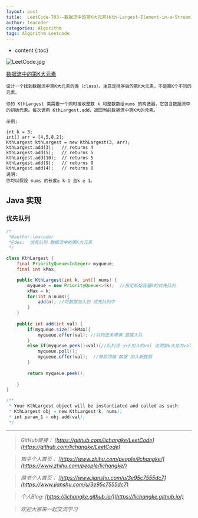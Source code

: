 ```yaml
---
layout: post
title:  LeetCode-703--数据流中的第K大元素(Kth-Largest-Element-in-a-Stream)
author: leacoder
categories: Algorithm 
tags: Algorithm Leetcode
---
```


* content
{:toc}

![LeetCode.jpg](https://upload-images.jianshu.io/upload_images/16846478-6031341eb4151a2e.jpg?imageMogr2/auto-orient/strip%7CimageView2/2/w/1240)


[数据流中的第K大元素](https://leetcode-cn.com/problems/kth-largest-element-in-a-stream)

    设计一个找到数据流中第K大元素的类（class）。注意是排序后的第K大元素，不是第K个不同的元素。

    你的 KthLargest 类需要一个同时接收整数 k 和整数数组nums 的构造器，它包含数据流中的初始元素。每次调用 KthLargest.add，返回当前数据流中第K大的元素。

    示例:

    int k = 3;
    int[] arr = [4,5,8,2];
    KthLargest kthLargest = new KthLargest(3, arr);
    kthLargest.add(3);   // returns 4
    kthLargest.add(5);   // returns 5
    kthLargest.add(10);  // returns 5
    kthLargest.add(9);   // returns 8
    kthLargest.add(4);   // returns 8
    说明: 
    你可以假设 nums 的长度≥ k-1 且k ≥ 1。

## Java 实现
### 优先队列
```java
/*
 *@author:leacoder
 *@des:  优先队列 数据流中的第K大元素
 */

class KthLargest {
    final PriorityQueue<Integer> myqueue;
    final int kMax;

    public KthLargest(int k, int[] nums) {
        myqueue = new PriorityQueue<>(k);  //指定初始容量k的优先队列
        kMax = k;
        for(int n:nums){
            add(n); //将数据加入到 优先队列中
        }
    }
    
    public int add(int val) {
        if(myqueue.size()<kMax){
            myqueue.offer(val); //队列还未填满 直接入队
        }
        else if(myqueue.peek()<val){//队列顶 小于加入的val 说明第k大变为val，原来的变为k+1大
            myqueue.poll();
            myqueue.offer(val);  //移除顶端 数据 加入新数据
        }
        
        return myqueue.peek(); 
            
    }
}

/**
 * Your KthLargest object will be instantiated and called as such:
 * KthLargest obj = new KthLargest(k, nums);
 * int param_1 = obj.add(val);
 */
```
----
>*GitHub链接：*
>*[https://github.com/lichangke/LeetCode](https://github.com/lichangke/LeetCode)*

>*知乎个人首页：*
>*[https://www.zhihu.com/people/lichangke/](https://www.zhihu.com/people/lichangke/)*

>*简书个人首页：*
>*[https://www.jianshu.com/u/3e95c7555dc7](https://www.jianshu.com/u/3e95c7555dc7)*

>*个人Blog:*
>*[https://lichangke.github.io/](https://lichangke.github.io/)*

>*欢迎大家来一起交流学习*

